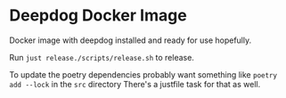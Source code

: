 # Deepdog Docker Image

Docker image with deepdog installed and ready for use hopefully.

Run `just release./scripts/release.sh` to release.

To update the poetry dependencies probably want something like `poetry add --lock` in the `src` directory
There's a justfile task for that as well.
